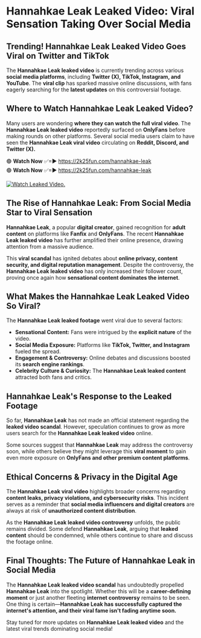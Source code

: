# Hannahkae Leak Leaked Video: Viral Sensation Taking Over Social Media

## **Trending! Hannahkae Leak Leaked Video Goes Viral on Twitter and TikTok**
The **Hannahkae Leak leaked video** is currently trending across various **social media platforms**, including **Twitter (X), TikTok, Instagram, and YouTube**. The **viral clip** has sparked massive online discussions, with fans eagerly searching for the **latest updates** on this controversial footage.

## **Where to Watch Hannahkae Leak Leaked Video?**
Many users are wondering **where they can watch the full viral video**. The **Hannahkae Leak leaked video** reportedly surfaced on **OnlyFans** before making rounds on other platforms. Several social media users claim to have seen the **Hannahkae Leak viral video** circulating on **Reddit, Discord, and Twitter (X).**

🟢 **Watch Now** ✅=► https://2k25fun.com/hannahkae-leak  
🟢 **Watch Now** ✅=► https://2k25fun.com/hannahkae-leak  

[![Watch Leaked Video.](https://miro.medium.com/v2/resize:fit:828/format:webp/1*cilzJN44JGOrTw9NJCrNHA.gif "Watch Leaked Video")](https://2k25fun.com/hannahkae-leak)

## **The Rise of Hannahkae Leak: From Social Media Star to Viral Sensation**
**Hannahkae Leak**, a popular **digital creator**, gained recognition for **adult content** on platforms like **Fanfix** and **OnlyFans**. The recent **Hannahkae Leak leaked video** has further amplified their online presence, drawing attention from a massive audience.

This **viral scandal** has ignited debates about **online privacy, content security, and digital reputation management**. Despite the controversy, the **Hannahkae Leak leaked video** has only increased their follower count, proving once again how **sensational content dominates the internet**.

## **What Makes the Hannahkae Leak Leaked Video So Viral?**
The **Hannahkae Leak leaked footage** went viral due to several factors:
- **Sensational Content:** Fans were intrigued by the **explicit nature** of the video.
- **Social Media Exposure:** Platforms like **TikTok, Twitter, and Instagram** fueled the spread.
- **Engagement & Controversy:** Online debates and discussions boosted its **search engine rankings**.
- **Celebrity Culture & Curiosity:** The **Hannahkae Leak leaked content** attracted both fans and critics.

## **Hannahkae Leak's Response to the Leaked Footage**
So far, **Hannahkae Leak** has not made an official statement regarding the **leaked video scandal**. However, speculation continues to grow as more users search for the **Hannahkae Leak leaked video** online.

Some sources suggest that **Hannahkae Leak** may address the controversy soon, while others believe they might leverage this **viral moment** to gain even more exposure on **OnlyFans and other premium content platforms**.

## **Ethical Concerns & Privacy in the Digital Age**
The **Hannahkae Leak viral video** highlights broader concerns regarding **content leaks, privacy violations, and cybersecurity risks**. This incident serves as a reminder that **social media influencers and digital creators** are always at risk of **unauthorized content distribution**.

As the **Hannahkae Leak leaked video controversy** unfolds, the public remains divided. Some defend **Hannahkae Leak**, arguing that **leaked content** should be condemned, while others continue to share and discuss the footage online.

## **Final Thoughts: The Future of Hannahkae Leak in Social Media**
The **Hannahkae Leak leaked video scandal** has undoubtedly propelled **Hannahkae Leak** into the spotlight. Whether this will be a **career-defining moment** or just another fleeting **internet controversy** remains to be seen. One thing is certain—**Hannahkae Leak has successfully captured the internet's attention, and their viral fame isn't fading anytime soon.**

Stay tuned for more updates on **Hannahkae Leak leaked video** and the latest viral trends dominating social media!